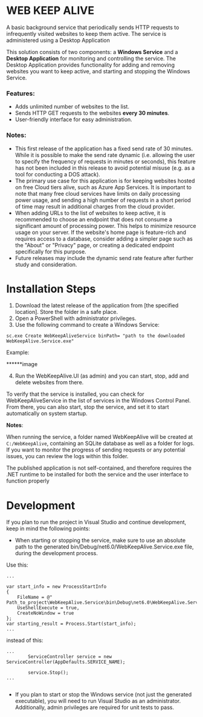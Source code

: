 # WEB KEEP ALIVE
A basic background service that periodically sends HTTP requests to infrequently visited websites to keep them active. The service is administered using a Desktop Application



This solution consists of two components: a **Windows Service** and a **Desktop Application** for monitoring and controlling the service. The Desktop Application provides functionality for adding and removing websites you want to keep active, and starting and stopping the Windows Service.

### Features:

- Adds unlimited number of websites to the list.
- Sends HTTP GET requests to the websites **every 30 minutes**.
- User-friendly interface for easy administration.

### Notes:

- This first release of the application has a fixed send rate of 30 minutes.
While it is possible to make the send rate dynamic (i.e. allowing the user to specify the frequency of requests in minutes or seconds), this feature has not been included in this release to avoid potential misuse (e.g. as a tool for conducting a DOS attack).
- The primary use case for this application is for keeping websites hosted on free Cloud tiers alive, such as Azure App Services.
It is important to note that many free cloud services have limits on daily processing power usage, and sending a high number of requests in a short period of time may result in additional charges from the cloud provider.
- When adding URLs to the list of websites to keep active, it is recommended to choose an endpoint that does not consume a significant amount of processing power. This helps to minimize resource usage on your server. If the website's home page is feature-rich and requires access to a database, consider adding a simpler page such as the "About" or "Privacy" page, or creating a dedicated endpoint specifically for this purpose.
- Future releases may include the dynamic send rate feature after further study and consideration.




# Installation Steps

1. Download the latest release of the application from [the specified location]. Store the folder in a safe place.
2. Open a PowerShell with administrator privileges.
3. Use the following command to create a Windows Service:

``
sc.exe Create WebKeepAliveService binPath= "path to the downloaded WebKeepAlive.Service.exe"
``

Example:
 
******image

4.  Run the WebKeepAlive.UI (as admin) and you can start, stop, add and delete websites from there.


To verify that the service is installed, you can check for WebKeepAliveService in the list of services in the Windows Control Panel. From there, you can also start, stop the service, and set it to start automatically on system startup.


**Notes**:

When running the service, a folder named WebKeepAlive will be created at `C:/WebKeepAlive`, containing an SQLite database as well as a folder for logs. If you want to monitor the progress of sending requests or any potential issues, you can review the logs within this folder.


The published application is not self-contained, and therefore requires the .NET runtime to be installed for both the service and the user interface to function properly


# Development 
If you plan to run the project in Visual Studio and continue development, keep in mind the following points:
- When starting or stopping the service, make sure to use an absolute path to the generated bin/Debug/net6.0/WebKeepAlive.Service.exe file, during the development process.

Use this: 

```
...

var start_info = new ProcessStartInfo
{
    FileName = @" Path_to_project\WebKeepAlive.Service\bin\Debug\net6.0\WebKeepAlive.Service.exe",
    UseShellExecute = true,
    CreateNoWindow = true
};
var starting_result = Process.Start(start_info);
...

```

instead of this: 
```
...
        ServiceController service = new ServiceController(AppDefaults.SERVICE_NAME);
        
        service.Stop();
...
        
```

- If you plan to start or stop the Windows service (not just the generated executable), you will need to run Visual Studio as an administrator. Additionally, admin privileges are required for unit tests to pass.


